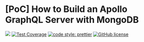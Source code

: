 # [PoC] How to Build an Apollo GraphQL Server with MongoDB

![](https://github.com/derek-fong/poc-demo-apollo-server-mongodb/workflows/CI/badge.svg)
[![Test Coverage](https://api.codeclimate.com/v1/badges/fac2192fe557b0d3c55f/test_coverage)](https://codeclimate.com/github/derek-fong/poc-demo-apollo-server-mongodb/test_coverage)
[![code style: prettier](https://img.shields.io/badge/code_style-prettier-ff69b4.svg?style=flat-square)](https://github.com/prettier/prettier)
[![GitHub license](https://img.shields.io/badge/license-MIT-blue.svg)](https://github.com/derek-fong/poc-demo-apollo-server-mongodb/blob/master/LICENSE)
